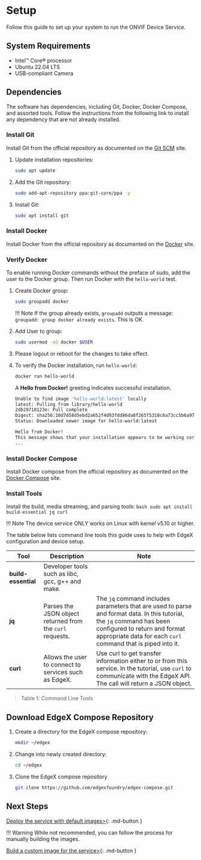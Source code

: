 # Setup
Follow this guide to set up your system to run the ONVIF Device Service.

## System Requirements

- Intel&#8482; Core&#174; processor
- Ubuntu 22.04 LTS
- USB-compliant Camera

## Dependencies
The software has dependencies, including Git, Docker, Docker Compose, and assorted tools. Follow the instructions from the following link to install any dependency that are not already installed. 


### Install Git
Install Git from the official repository as documented on the [Git SCM](https://git-scm.com/download/linux) site.

1. Update installation repositories:
    ```bash
    sudo apt update
    ```

2. Add the Git repository:
    ```bash
    sudo add-apt-repository ppa:git-core/ppa -y
    ```

3. Install Git:
    ```bash
    sudo apt install git
    ```

### Install Docker
Install Docker from the official repository as documented on the [Docker](https://docs.docker.com/engine/install/ubuntu/) site.

### Verify Docker
To enable running Docker commands without the preface of sudo, add the user to the Docker group. Then run Docker with the `hello-world` test.

1. Create Docker group:
    ```bash
    sudo groupadd docker
    ```

    !!! Note 
        If the group already exists, `groupadd` outputs a message: `groupadd: group docker already exists`. This is OK.

2. Add User to group:
    ```bash
    sudo usermod -aG docker $USER
    ```

3. Please logout or reboot for the changes to take effect.

4. To verify the Docker installation, run `hello-world`:

    ```bash
    docker run hello-world
    ```

    A **Hello from Docker!** greeting indicates successful installation.

    ```bash
    Unable to find image 'hello-world:latest' locally
    latest: Pulling from library/hello-world
    2db29710123e: Pull complete 
    Digest: sha256:10d7d58d5ebd2a652f4d93fdd86da8f265f5318c6a73cc5b6a9798ff6d2b2e67
    Status: Downloaded newer image for hello-world:latest

    Hello from Docker!
    This message shows that your installation appears to be working correctly.
    ...
    ```

### Install Docker Compose
Install Docker compose from the official repository as documented on the [Docker Compose](https://docs.docker.com/compose/install/#install-compose) site.

### Install Tools
Install the build, media streaming, and parsing tools:
    ```bash
    sudo apt install build-essential jq curl
    ```

!!! Note 
    The device service ONLY works on Linux with kernel v5.10 or higher.  


The table below lists command line tools this guide uses to help with EdgeX configuration and device setup.

| Tool        | Description | Note |
| ----------- | ----------- |----------- |
| **build-essential** |  Developer tools such as libc, gcc, g++ and make. | |
| **jq**   |Parses the JSON object returned from the `curl` requests. |The `jq` command includes parameters that are used to parse and format data. In this tutorial, the `jq` command has been configured to return and format appropriate data for each `curl` command that is piped into it. |
| **curl**     | Allows the user to connect to services such as EdgeX. |Use curl to get transfer information either to or from this service. In the tutorial, use `curl` to communicate with the EdgeX API. The call will return a JSON object.|

>Table 1: Command Line Tools

## Download EdgeX Compose Repository  

1. Create a directory for the EdgeX compose repository:
    ```bash
    mkdir ~/edgex
    ```

2. Change into newly created directory:
    ```bash
    cd ~/edgex
    ```

3. Clone the EdgeX compose repository
    ```bash
    git clone https://github.com/edgexfoundry/edgex-compose.git
    ```


## Next Steps

[Deploy the service with default images>](./deployment.md){: .md-button }

!!! Warning
    While not recommended, you can follow the process for manually building the images.

[Build a custom image for the service>](./custom-build.md){: .md-button } 
